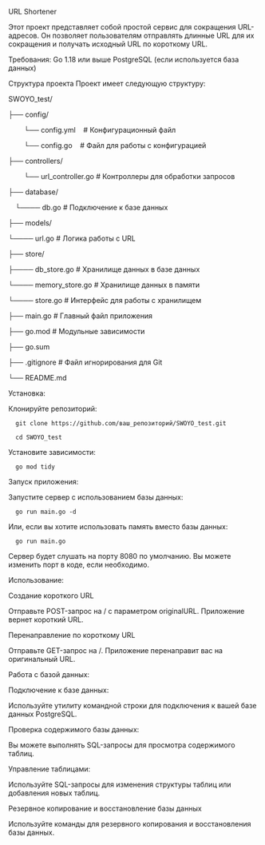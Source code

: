 URL Shortener 

Этот проект представляет собой простой сервис для сокращения URL-адресов. Он позволяет пользователям отправлять длинные URL для их сокращения и получать исходный URL по короткому URL.

Требования:
Go 1.18 или выше
PostgreSQL (если используется база данных)


Структура проекта
Проект имеет следующую структуру:

SWOYO_test/

├── config/

   &nbsp;&nbsp;&nbsp;&nbsp;&nbsp;&nbsp;&nbsp;&nbsp;└── config.yml&nbsp;&nbsp;&nbsp;&nbsp;# Конфигурационный файл

   &nbsp;&nbsp;&nbsp;&nbsp;&nbsp;&nbsp;&nbsp;&nbsp;└── config.go&nbsp;&nbsp;&nbsp;&nbsp;# Файл для работы с конфигурацией

├── controllers/

   &nbsp;&nbsp;&nbsp;&nbsp;&nbsp;&nbsp;&nbsp;&nbsp;└── url_controller.go # Контроллеры для обработки запросов

├── database/

   &emsp;└──── db.go            # Подключение к базе данных

├── models/

   └──── url.go           # Логика работы с URL

├── store/

   ├──── db_store.go      # Хранилище данных в базе данных

   └──── memory_store.go  # Хранилище данных в памяти

   └──── store.go         # Интерфейс для работы с хранилищем

├── main.go              # Главный файл приложения

├── go.mod               # Модульные зависимости

├── go.sum  

├── .gitignore           # Файл игнорирования для Git

└── README.md            


Установка:

Клонируйте репозиторий:

      git clone https://github.com/ваш_репозиторий/SWOYO_test.git

      cd SWOYO_test

Установите зависимости:

      go mod tidy


Запуск приложения:

Запустите сервер с использованием базы данных:

      go run main.go -d

Или, если вы хотите использовать память вместо базы данных:

      go run main.go

Сервер будет слушать на порту 8080 по умолчанию. Вы можете изменить порт в коде, если необходимо.


Использование:

Создание короткого URL

Отправьте POST-запрос на / с параметром originalURL. Приложение вернет короткий URL.

Перенаправление по короткому URL

Отправьте GET-запрос на /<shortURL>. Приложение перенаправит вас на оригинальный URL.


Работа с базой данных:

Подключение к базе данных:


Используйте утилиту командной строки для подключения к вашей базе данных PostgreSQL.

Проверка содержимого базы данных:


Вы можете выполнять SQL-запросы для просмотра содержимого таблиц.

Управление таблицами:


Используйте SQL-запросы для изменения структуры таблиц или добавления новых таблиц.

Резервное копирование и восстановление базы данных

Используйте команды для резервного копирования и восстановления базы данных.


